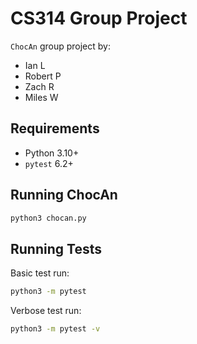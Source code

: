 # CS314 Group Project

`ChocAn` group project by:
* Ian L
* Robert P
* Zach R
* Miles W

## Requirements

* Python 3.10+
* `pytest` 6.2+

## Running ChocAn

```sh
python3 chocan.py
```

## Running Tests

Basic test run:
```sh
python3 -m pytest
```

Verbose test run:
```sh
python3 -m pytest -v
```
